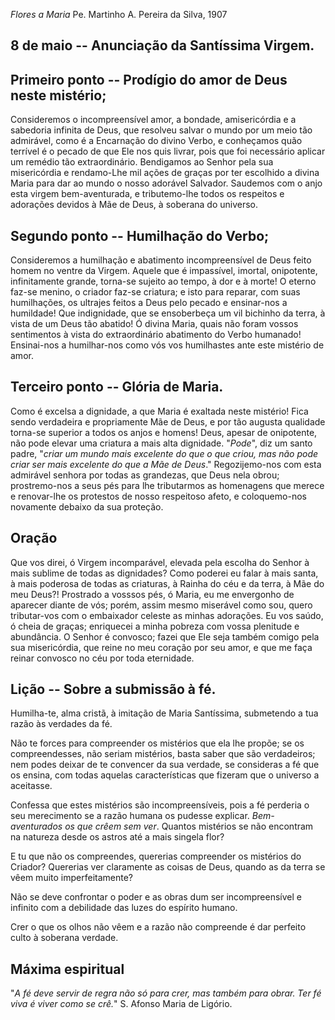 *Flores a Maria*
Pe. Martinho A. Pereira da Silva, 1907

## 8 de  maio -- Anunciação da Santíssima Virgem.

## Primeiro ponto -- Prodígio do amor de Deus neste mistério;

Consideremos o incompreensível amor, a bondade, amisericórdia e a sabedoria infinita de Deus, que resolveu salvar o mundo por um meio tão admirável, como é a Encarnação do divino Verbo, e conheçamos quão terrível é o pecado de que Ele nos quis livrar, pois que foi necessário aplicar um remédio tão extraordinário. Bendigamos ao Senhor pela sua misericórdia e rendamo-Lhe mil ações de graças por ter escolhido a divina Maria para dar ao mundo o nosso adorável Salvador. Saudemos com o anjo esta virgem bem-aventurada, e tributemo-lhe todos os respeitos e adorações devidos à Mãe de Deus, à soberana do universo.

## Segundo ponto -- Humilhação do Verbo;

Consideremos a humilhação e abatimento incompreensível de Deus feito homem no ventre da Virgem. Aquele que é impassível, imortal, onipotente, infinitamente grande, torna-se sujeito ao tempo, à dor e à morte! O eterno faz-se menino, o criador faz-se criatura; e isto para reparar, com suas humilhações, os ultrajes feitos a Deus pelo pecado e ensinar-nos a humildade! Que indignidade, que se ensoberbeça um vil bichinho da terra, à vista de um Deus tão abatido! Ó divina Maria, quais não foram vossos sentimentos à vista do extraordinário abatimento do Verbo humanado! Ensinai-nos a humilhar-nos como vós vos humilhastes ante este mistério de amor.

## Terceiro ponto -- Glória de Maria.

Como é excelsa a dignidade, a que Maria é exaltada neste mistério! Fica sendo verdadeira e propriamente Mãe de Deus, e por tão augusta qualidade torna-se superior a todos os anjos e homens! Deus, apesar de onipotente, não pode elevar uma criatura a mais alta dignidade. "_Pode_", diz um santo padre, "_criar um mundo mais excelente do que o que criou, mas não pode criar ser mais excelente do que a Mãe de Deus_." Regozijemo-nos com esta admirável senhora por todas as grandezas, que Deus nela obrou; prostremo-nos a seus pés para lhe tributarmos as homenagens que merece e renovar-lhe os protestos de nosso respeitoso afeto, e coloquemo-nos novamente debaixo da sua proteção.

## Oração

Que vos direi, ó Virgem incomparável, elevada pela escolha do Senhor à mais sublime de todas as dignidades? Como poderei eu falar à mais santa, à mais poderosa de todas as criaturas, à Rainha do céu e da terra, à Mãe do meu Deus?! Prostrado a vosssos pés, ó Maria, eu me envergonho de aparecer diante de vós; porém, assim mesmo miserável como sou, quero tributar-vos com o embaixador celeste as minhas adorações. Eu vos saúdo, ó cheia de graças; enriquecei a minha pobreza com vossa plenitude e abundância. O Senhor é convosco; fazei que Ele seja também comigo pela sua misericórdia, que reine no meu coração por seu amor, e que me faça reinar convosco no céu por toda eternidade.

## Lição -- Sobre a submissão à fé.

Humilha-te, alma cristã, à imitação de Maria Santíssima, submetendo a tua razão às verdades da fé.

Não te forces para compreender os mistérios que ela lhe propõe; se os compreendesses, não seriam mistérios, basta saber que são verdadeiros; nem podes deixar de te convencer da sua verdade, se consideras a fé que os ensina, com todas aquelas características que fizeram que o universo a aceitasse.

Confessa que estes mistérios são incompreensíveis, pois a fé perderia o seu merecimento se a razão humana os pudesse explicar. _Bem-aventurados os que crêem sem ver_. Quantos mistérios se não encontram na natureza desde os astros até a mais singela flor?

E tu que não os compreendes, quererias compreender os mistérios do Criador? Quererias ver claramente as coisas de Deus, quando as da terra se vêem muito imperfeitamente?

Não se deve confrontar o poder e as obras dum ser incompreensível e infinito com a debilidade das luzes do espírito humano.

Crer o que os olhos não vêem e a razão não compreende é dar perfeito culto à soberana verdade.

## Máxima espiritual

"_A fé deve servir de regra não só para crer, mas também para obrar. Ter fé viva é viver como se crê._" S. Afonso Maria de Ligório.
